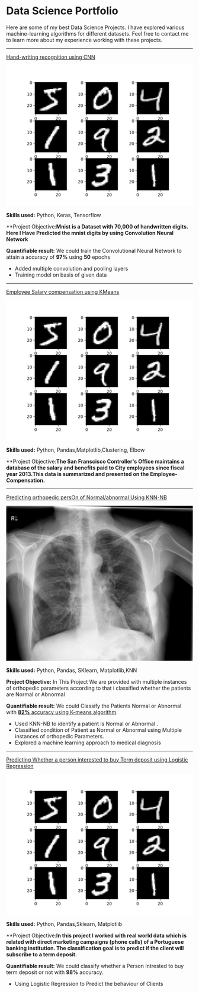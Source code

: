 # Data Science Portfolio

Here are some of my best Data Science Projects. I have explored various machine-learning algorithms for different datasets. Feel free to contact me to learn more about my experience working with these projects.

***
[Hand-writing recognition using CNN](https://github.com/jennadof/Deep-Neural-Network-project.git)

<img src="images/mnist.jpg?raw=true"/>

**Skills used:** Python, Keras, Tensorflow

**Project Objective:**Mnist is a Dataset with 70,000 of handwritten digits. Here I Have Predicted the mnist digits by using Convolution Neural Network**

**Quantifiable result:** We could train the Convolutional Neural Network to attain a accuracy of **97%** using **50** epochs

- Added multiple convolution and pooling layers
- Training model on basis of given data

***
[Employee Salary compensation using KMeans](https://github.com/jennadof/Unsupervised-Learning.git)

<img src="images/mnist.jpg?raw=true"/>

**Skills used:** Python, Pandas,Matplotlib,Clustering, Elbow

**Project Objective:**The San Franscisco Controller's Office maintains a database of the salary and benefits paid to City employees since fiscal year 2013.This data is summarized and presented on the Employee-Compensation.**

***


[Predicting orthopedic persOn of Normal/abnormal Using KNN-NB]()

<img src="images/breast-cancer.jpeg?raw=true"/>

**Skills used:** Python, Pandas, SKlearn, Matplotlib,KNN

**Project Objective:** In This Project We are provided with multiple instances of orthopedic parameters according to that i classified whether the patients are Normal or Abnormal 

**Quantifiable result:** We could Classify the Patients Normal or Abnormal with  [**82%** accuracy using K-means algorithm]().

- Used KNN-NB to identify a patient is Normal or Abnormal .
- Classified condition of Patient as Normal or Abnormal using Multiple instances of orthopedic Parameters. 
- Explored a machine learning approach to medical diagnosis

***

[Predicting Whether a person interested to buy Term deposit using Logistic Regression ](https://github.com/jennadof/logisticregressionProjects.git
)

<img src="images/mnist.jpg?raw=true"/>

**Skills used:** Python, Pandas,Sklearn, Matplotlib

**Project Objective:**In this project I worked with real world data which is related with direct marketing campaigns (phone calls) of a Portuguese banking institution. The classification goal is to predict if the client will subscribe to a term deposit.**


**Quantifiable result:** We could classify whether a Person Intrested to buy term deposit or not with **98%** accuracy.

- Using Logistic Regression to Predict the behaviour of Clients
